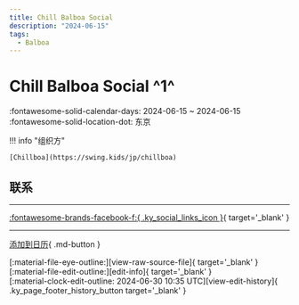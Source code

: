 ```yaml
---
title: Chill Balboa Social
description: "2024-06-15"
tags:
  - Balboa
---
```


# Chill Balboa Social ^1^

:fontawesome-solid-calendar-days: 2024-06-15 ~ 2024-06-15  
:fontawesome-solid-location-dot: 东京  

!!! info "组织方"

    [Chillboa](https://swing.kids/jp/chillboa)  

## 联系


---

 [:fontawesome-brands-facebook-f:{ .ky_social_links_icon }](https://www.facebook.com/events/s/chillboa-1st-anniversary/2214972315515991){ target='_blank' }

---

[添加到日历](https://swing.news/ics/zh-Hans/2024/jp/chill-balboa-social-2024.ics){ .md-button }

<div class="ky_page_footer" markdown>
<div class="ky_page_footer_trailing" markdown="span">
[:material-file-eye-outline:][view-raw-source-file]{ target='_blank' }
[:material-file-edit-outline:][edit-info]{ target='_blank' }
</div>
<div class="ky_page_footer_leading" markdown="span">
[:material-clock-edit-outline: 2024-06-30 10:35 UTC][view-edit-history]{ .ky_page_footer_history_button target='_blank' }
</div>
</div>

[view-raw-source-file]: https://github.com/swingdance/events/blob/main/2024/jp/chill-balboa-social-2024.json "查看原始源文件"
[edit-info]: https://github.com/swingdance/events/issues/new?assignees=&labels=update+event&projects=&template=03-update_entity.yml&title=%5B2024%2Fjp%5D%20Chill%20Balboa%20Social&region=jp&year=2024&id=chill-balboa-social-2024&name=Chill%20Balboa%20Social&org_id=chillboa "编辑信息"

[view-edit-history]: https://github.com/swingdance/events/commits/main/2024/jp/chill-balboa-social-2024.json "查看编辑历史"
